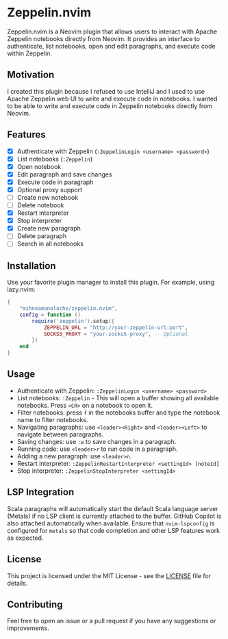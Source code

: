 # Zeppelin.nvim

Zeppelin.nvim is a Neovim plugin that allows users to interact with Apache Zeppelin notebooks directly from Neovim. It provides an interface to authenticate, list notebooks, open and edit paragraphs, and execute code within Zeppelin.

## Motivation
I created this plugin because I refused to use IntelliJ and I used to use Apache Zeppelin web UI to write and execute code in notebooks. I wanted to be able to write and execute code in Zeppelin notebooks directly from Neovim.

## Features
- [x] Authenticate with Zeppelin (`:ZeppelinLogin <username> <password>`)
- [x] List notebooks (`:Zeppelin`)
- [x] Open notebook
- [x] Edit paragraph and save changes 
- [x] Execute code in paragraph
- [x] Optional proxy support
- [ ] Create new notebook
- [ ] Delete notebook
- [x] Restart interpreter
- [x] Stop interpreter
- [x] Create new paragraph
- [ ] Delete paragraph
- [ ] Search in all notebooks

## Installation
Use your favorite plugin manager to install this plugin. For example, using lazy.nvim:
```lua
{
    "mihneamanolache/zeppelin.nvim",
    config = function ()
        require('zeppelin').setup({
            ZEPPELIN_URL = "http://your-zeppelin-url:port",
            SOCKS5_PROXY = "your-socks5-proxy", -- Optional
        })
    end
}
```

## Usage
- Authenticate with Zeppelin: `:ZeppelinLogin <username> <password>`
- List notebooks: `:Zeppelin` - This will open a buffer showing all available notebooks. Press `<CR>` on a notebook to open it.
- Filter notebooks: press `f` in the notebooks buffer and type the notebook name to filter notebooks.
- Navigating paragraphs: use `<leader><Right>` and `<leader><Left>` to navigate between paragraphs.
- Saving changes: use `:w` to save changes in a paragraph.
- Running code: use `<leader>r` to run code in a paragraph.
- Adding a new paragraph: use `<leader>n`.
- Restart interpreter: `:ZeppelinRestartInterpreter <settingId> [noteId]`
- Stop interpreter: `:ZeppelinStopInterpreter <settingId>`

## LSP Integration
Scala paragraphs will automatically start the default Scala language server
(Metals) if no LSP client is currently attached to the buffer. GitHub Copilot is
also attached automatically when available. Ensure that `nvim-lspconfig` is
configured for `metals` so that code completion and other LSP features work as
expected.

## License
This project is licensed under the MIT License - see the [LICENSE](LICENSE) file for details.

## Contributing
Feel free to open an issue or a pull request if you have any suggestions or improvements.
